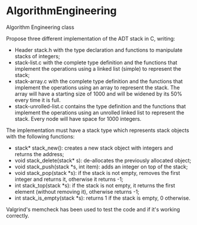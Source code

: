 # AlgorithmEngineering
Algorithm Engineering class


Propose three different implementation of the ADT stack in C, writing:
- Header stack.h with the type declaration and functions to manipulate stacks of integers;
- stack-list.c with the complete type definition and the functions that implement the operations using a linked list (simple) to represent the stack;
- stack-array.c with the complete type definition and the functions that implement the operations using an array to represent the stack. The array will have a starting size of 1000 and will be widened by its 50% every time it is full.
- stack-unrolled-list.c contains the type definition and the functions that implement the operations using an unrolled linked list to represent the stack. Every node will have space for 1000 integers.

The implementation must have a stack type which represents stack objects with the following functions:
- stack* stack_new(): creates a new stack object with integers and returns the address;
- void stack_delete(stack* s): de-allocates the previously allocated object;
- void stack_push(stack *s, int item): adds an integer on top of the stack;
- void stack_pop(stack *s): if the stack is not empty, removes the first integer and returns it, otherwise it returns -1;
- int stack_top(stack *s): if the stack is not empty, it returns the first element (without removing it), otherwise returns -1;
- int stack_is_empty(stack *s): returns 1 if the stack is empty, 0 otherwise.

Valgrind's memcheck has been used to test the code and if it's working correctly.
